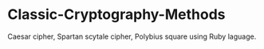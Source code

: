 # Classic-Cryptography-Methods
Caesar cipher, Spartan scytale cipher, Polybius square using Ruby laguage.
